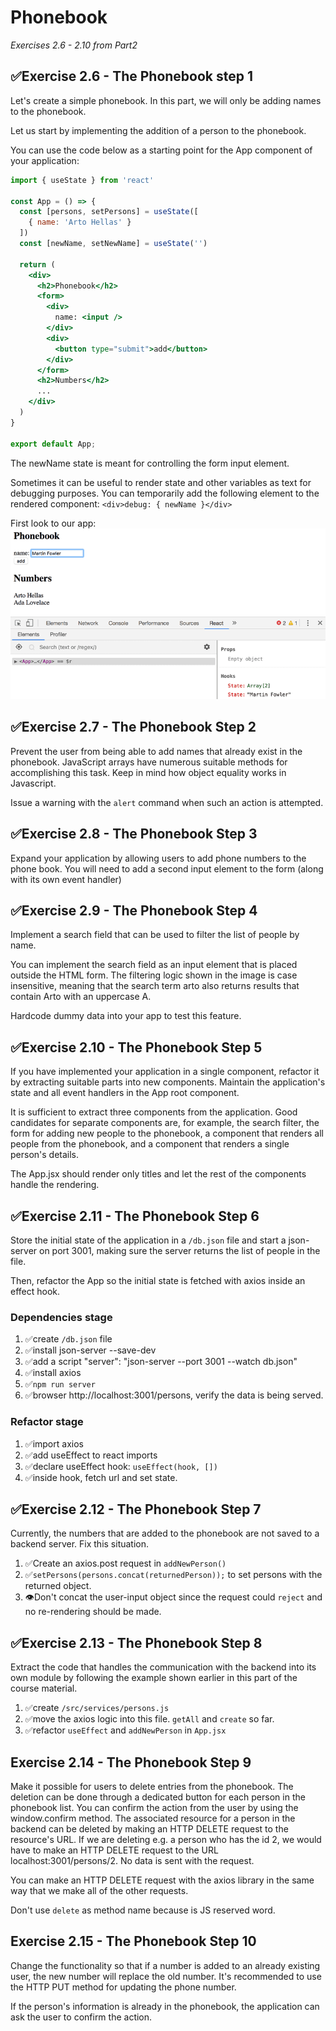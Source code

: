 # Phonebook
_Exercises 2.6 - 2.10 from Part2_

## ✅Exercise 2.6 - The Phonebook step 1
Let's create a simple phonebook. In this part, we will only be adding names to the phonebook.

Let us start by implementing the addition of a person to the phonebook.

You can use the code below as a starting point for the App component of your application:
```jsx
import { useState } from 'react'

const App = () => {
  const [persons, setPersons] = useState([
    { name: 'Arto Hellas' }
  ]) 
  const [newName, setNewName] = useState('')

  return (
    <div>
      <h2>Phonebook</h2>
      <form>
        <div>
          name: <input />
        </div>
        <div>
          <button type="submit">add</button>
        </div>
      </form>
      <h2>Numbers</h2>
      ...
    </div>
  )
}

export default App;
```
The newName state is meant for controlling the form input element.

Sometimes it can be useful to render state and other variables as text for debugging purposes. You can temporarily add the following element to the rendered component: `<div>debug: { newName }</div>`

First look to our app:
![image](./src/assets/view-2.6.png)

## ✅Exercise 2.7 - The Phonebook Step 2
Prevent the user from being able to add names that already exist in the phonebook. JavaScript arrays have numerous suitable methods for accomplishing this task. Keep in mind how object equality works in Javascript.

Issue a warning with the `alert` command when such an action is attempted.

## ✅Exercise 2.8 - The Phonebook Step 3
Expand your application by allowing users to add phone numbers to the phone book. You will need to add a second input element to the form (along with its own event handler)

## ✅Exercise 2.9 - The Phonebook Step 4
Implement a search field that can be used to filter the list of people by name.

You can implement the search field as an input element that is placed outside the HTML form. The filtering logic shown in the image is case insensitive, meaning that the search term arto also returns results that contain Arto with an uppercase A.

Hardcode dummy data into your app to test this feature.

## ✅Exercise 2.10 - The Phonebook Step 5
If you have implemented your application in a single component, refactor it by extracting suitable parts into new components. Maintain the application's state and all event handlers in the App root component.

It is sufficient to extract three components from the application. Good candidates for separate components are, for example, the search filter, the form for adding new people to the phonebook, a component that renders all people from the phonebook, and a component that renders a single person's details.

The App.jsx should render only titles and let the rest of the components handle the rendering. 

## ✅Exercise 2.11 - The Phonebook Step 6
Store the initial state of the application in a `/db.json` file and start a json-server on port 3001, making sure the server returns the list of people in the file.

Then, refactor the App so the initial state is fetched with axios inside an effect hook.

### Dependencies stage
1. ✅create `/db.json` file
2. ✅install json-server --save-dev
3. ✅add a script "server": "json-server --port 3001 --watch db.json"
4. ✅install axios
5. ✅`npm run server`
6. ✅browser http://localhost:3001/persons, verify the data is being served.

### Refactor stage
1. ✅import axios
2. ✅add useEffect to react imports
3. ✅declare useEffect hook: `useEffect(hook, [])`
4. ✅inside hook, fetch url and set state.

## ✅Exercise 2.12 - The Phonebook Step 7
Currently, the numbers that are added to the phonebook are not saved to a backend server. Fix this situation.

1. ✅Create an axios.post request in `addNewPerson()`
2. ✅`setPersons(persons.concat(returnedPerson));` to set persons with the returned object. 
3. 👁️Don't concat the user-input object since the request could `reject` and no re-rendering should be made.

## ✅Exercise 2.13 - The Phonebook Step 8
Extract the code that handles the communication with the backend into its own module by following the example shown earlier in this part of the course material.

1. ✅create `/src/services/persons.js`
2. ✅move the axios logic into this file. `getAll` and `create` so far.
3. ✅refactor `useEffect` and `addNewPerson` in `App.jsx`

## Exercise 2.14 - The Phonebook Step 9
Make it possible for users to delete entries from the phonebook. The deletion can be done through a dedicated button for each person in the phonebook list. You can confirm the action from the user by using the window.confirm method. The associated resource for a person in the backend can be deleted by making an HTTP DELETE request to the resource's URL. If we are deleting e.g. a person who has the id 2, we would have to make an HTTP DELETE request to the URL localhost:3001/persons/2. No data is sent with the request.

You can make an HTTP DELETE request with the axios library in the same way that we make all of the other requests.

Don't use `delete` as method name because is JS reserved word.

## Exercise 2.15 - The Phonebook Step 10
Change the functionality so that if a number is added to an already existing user, the new number will replace the old number. It's recommended to use the HTTP PUT method for updating the phone number.

If the person's information is already in the phonebook, the application can ask the user to confirm the action.
